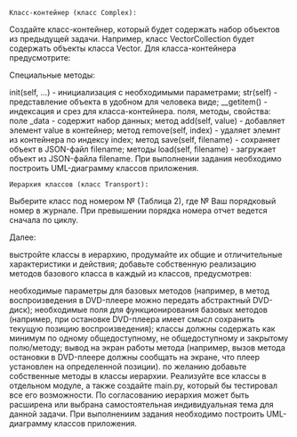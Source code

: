     Класс-контейнер (класс Complex):
Создайте класс-контейнер, который будет содержать набор объектов из предыдущей задачи. Например, класс VectorCollection будет содержать объекты класса Vector. Для класса-контейнера предусмотрите:

Специальные методы:

init(self, ...) - инициализация с необходимыми параметрами;
str(self) - представление объекта в удобном для человека виде;
__getitem() - индексация и срез для класса-контейнера. поля, методы, свойства:
поле _data - содержит набор данных;
метод add(self, value) - добавляет элемент value в контейнер;
метод remove(self, index) - удаляет элемнт из контейнера по индексу index;
метод save(self, filename) - сохраняет объект в JSON-файл filename;
методы load(self, filename) - загружает объект из JSON-файла filename.
При выполнении задания необходимо построить UML-диаграмму классов приложения.

    Иерархия классов (класс Transport):
Выберите класс под номером № (Таблица 2), где № Ваш порядковый номер в журнале. При превышении порядка номера отчет ведется сначала по циклу.

Далее:

выстройте классы в иерархию, продумайте их общие и отличительные характеристики и действия; добавьте собственную реализацию методов базового класса в каждый из классов, предусмотрев:

необходимые параметры для базовых методов (например, в метод воспроизведения в DVD-плеере можно передать абстрактный DVD-диск);
необходимые поля для функционирования базовых методов (например, при остановке DVD-плеера имеет смысл сохранить текущую позицию воспроизведения); классы должны содержать как минимум по одному общедоступному, не общедоступному и закрытому полю/методу;
вывод на экран работы метода (например, вызов метода остановки в DVD-плеере должны сообщать на экране, что плеер установлен на определенной позиции). по желанию добавьте собственные методы в классы иерархии.
Реализуйте все классы в отдельном модуле, а также создайте main.py, который бы тестировал все его возможности. По согласованию иерархия может быть расширена или выбрана самостоятельная индивидуальная тема для данной задачи. При выполнениим задания необходимо построить UML-диаграмму классов приложения.
